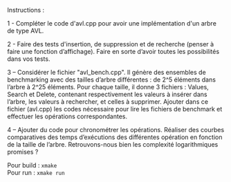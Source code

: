 Instructions :  
   
1 - Compléter le code d'avl.cpp pour avoir une implémentation
d'un arbre de type AVL.  
  
2 - Faire des tests d'insertion, de suppression et de recherche (penser à faire une fonction d’affichage).
Faire en sorte d’avoir toutes les possibilités dans vos tests.  
  
3 – Considérer le fichier "avl_bench.cpp". Il génère des ensembles de benchmarking avec des tailles d’arbre différentes :
de 2^5 éléments dans l’arbre à 2^25 éléments. Pour chaque taille, il donne 3 fichiers :
Values, Search et Delete, contenant respectivement les valeurs à insérer dans l’arbre,
les valeurs à rechercher, et celles à supprimer. Ajouter dans ce fichier (avl.cpp) les codes nécessaire pour lire
les fichiers de benchmark et effectuer les opérations correspondantes.  
  
4 – Ajouter du code pour chronométrer les opérations. Réaliser des courbes comparatives
des temps d’exécutions des différentes opération en fonction de la taille de l’arbre.
Retrouvons-nous bien les complexité logarithmiques promises ?  
  
  
Pour build : `xmake`  
Pour run : `xmake run`  